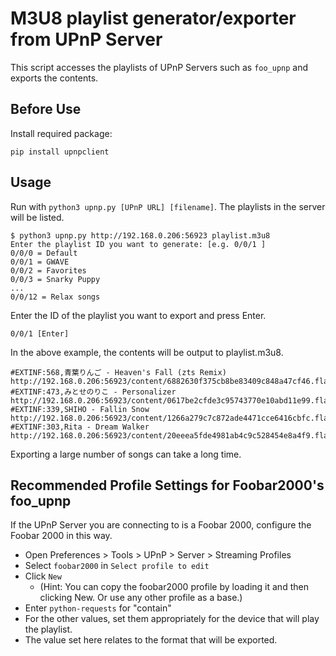 # M3U8 playlist generator/exporter from UPnP Server
This script accesses the playlists of UPnP Servers such as `foo_upnp` and exports the contents.

## Before Use
Install required package:

```
pip install upnpclient
```

## Usage
Run with `python3 upnp.py [UPnP URL] [filename]`. 
The playlists in the server will be listed. 

```
$ python3 upnp.py http://192.168.0.206:56923 playlist.m3u8
Enter the playlist ID you want to generate: [e.g. 0/0/1 ]
0/0/0 = Default
0/0/1 = GWAVE
0/0/2 = Favorites
0/0/3 = Snarky Puppy
...
0/0/12 = Relax songs
```

Enter the ID of the playlist you want to export and press Enter.

```
0/0/1 [Enter]
```

In the above example, the contents will be output to playlist.m3u8.

```
#EXTINF:568,青葉りんご - Heaven's Fall (zts Remix)
http://192.168.0.206:56923/content/6882630f375cb8be83409c848a47cf46.flac
#EXTINF:473,みとせのりこ - Personalizer
http://192.168.0.206:56923/content/0617be2cfde3c95743770e10abd11e99.flac
#EXTINF:339,SHIHO - Fallin Snow
http://192.168.0.206:56923/content/1266a279c7c872ade4471cce6416cbfc.flac
#EXTINF:303,Rita - Dream Walker
http://192.168.0.206:56923/content/20eeea5fde4981ab4c9c528454e8a4f9.flac
```

Exporting a large number of songs can take a long time.

## Recommended Profile Settings for Foobar2000's foo_upnp
If the UPnP Server you are connecting to is a Foobar 2000, configure the Foobar 2000 in this way.

- Open Preferences > Tools > UPnP > Server > Streaming Profiles
- Select `foobar2000` in `Select profile to edit`
- Click `New`
    - (Hint: You can copy the foobar2000 profile by loading it and then clicking New. Or use any other profile as a base.)
- Enter `python-requests` for "contain"
- For the other values, set them appropriately for the device that will play the playlist.
- The value set here relates to the format that will be exported.